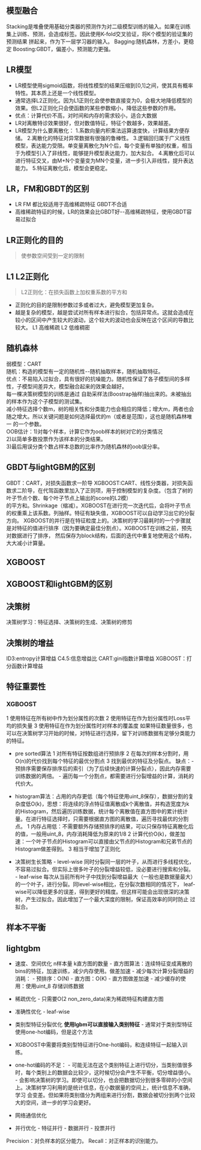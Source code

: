 ## 模型融合
Stacking是堆叠使用基础分类器的预测作为对二级模型训练的输入。如果在训练集上训练、预测，会造成标签。因此使用K-fold交叉验证，将K个模型的验证集的预测结果
拼起来，作为下一层学习器的输入。
Bagging:随机森林，方差小，更稳定
Boosting:GBDT，偏差小，预测能力更强。

## LR模型
- LR模型使用sigmoid函数，将线性模型的结果压缩到[0,1]之间，使其具有概率特性。其本质上还是一个线性模型。
- 通常选择L2正则化。因为L1正则化会使参数直接变为0，会极大地降低模型的效果。但L2正则化只会使函数的某些参数缩小，降低这些参数的作用。  
- 优点：计算代价不高，对时间和内存的需求较小，适合大数据
- LR对离散特诊效果很好，但对数值特征，特征个数越多，效果越差。
- LR模型为什么要离散化：
1.系数向量内积乘法运算速度快，计算结果方便存储。
2.离散化的特征对异常数据有很强的鲁棒性。
3.逻辑回归属于广义线性模型，表达能力受限。单变量离散化为N个后，每个变量有单独的权重，相当于为模型引入了非线性，能够提升模型表达能力，加大拟合。
4.离散化后可以进行特征交叉，由M+N个变量变为MN个变量，进一步引入非线性，提升表达能力。
5.特征离散化后，模型会更稳定。
## LR，FM和GBDT的区别
- LR FM 都比较适用于高维稀疏特征  GBDT不合适
- 高维稀疏特征的时候，LR的效果会比GBDT好--高维稀疏特征，使用GBDT容易过拟合
## LR正则化的目的
>使参数空间受到一定的限制

## L1 L2正则化
>L2正则化：在损失函数上加权重系数的平方和
- 正则化的目的是限制参数过多或者过大，避免模型更加复杂。
- 越是复杂的模型，越是尝试对所有样本进行拟合，包括异常点。这就会造成在较小的区间中产生较大的波动，这个较大的波动也会反映在这个区间的导数比较大。
L1 高维稀疏
L2 低维稠密

## 随机森林
弱模型：CART  
随机：构造的模型有一定的随机性--随机抽取样本，随机抽取特征。  
优点：不易陷入过拟合，具有很好的抗噪能力。随机性保证了各子模型间的多样性，子模型间差异大，模型融合起来的效果会越好。  
每一棵决策树模型的训练是通过 自助采样法(Boostrap抽样)抽出来的。未被抽出的样本作为这个子模型的测试集。  
减小特征选择个数m，树的相关性和分类能力也会相应的降低；增大m，两者也会随之增大。所以关键问题是如何选择最优的m（或者是范围），这也是随机森林唯一
的一个参数。  
OOB估计：1)对每个样本，计算它作为oob样本的树对它的分类情况  
        2)以简单多数投票作为该样本的分类结果。  
        3)最后用误分类个数占样本总数的比率作为随机森林的oob误分率。  
        
## GBDT与lightGBM的区别
GBDT：CART，对损失函数求一阶导
XGBOOST:CART、线性分类器，对损失函数求二阶导，在代驾函数里加入了正则项，用于控制模型的复杂度。（包含了树的叶子节点个数、每个叶子节点上输出的score的L2模）  
的平方和。Shrinkage（缩减）。XGBOOST在进行完一次迭代后，会将叶子节点的权重乘上该系数。列抽样。特征有缺失值，XGBOOST可以自动学习出它的分裂方向。
XGBOOST的并行是在特征粒度上的。决策树的学习最耗时的一个步骤就是对特征的值进行排序（因为要确定最佳分割点）。XGBOOST在训练之前，预先对数据进行了排序，
然后保存为block结构，后面的迭代中重复地使用这个结构，大大减小计算量。 


## XGBOOST



## XGBOOST和lightGBM的区别

## 决策树
决策树学习：特征选择、决策树的生成、决策树的修剪
## 决策树的增益
ID3:entropy计算增益
C4.5:信息增益比
CART:gini指数计算增益
XGBOOST：打分函数计算增益

## 特征重要性
### XGBOOST 
1 使用特征在所有树中作为划分属性的次数
2 使用特征在作为划分属性时Loss平均的损失量
3 使用特征在作为划分属性时对样本的覆盖度
如果特征数量很多，也可以在决策树学习开始的时候，对特征进行选择，留下对训练数据有足够分类能力的特征。
- pre sorted算法
        1 对所有特征按数组进行预排序
        2 在每次的样本分割时，用O(n)的代价找到每个特征的最优分割点
        3 找到最优的特征及分裂点。
        缺点：- 预排序需要保存排序后的索引（为了后续快速的计算分裂点），因此内存需要训练数据的两倍。
             - 遍历每一个分割点，都需要进行分裂增益的计算，消耗的代价大。
- histogram算法：占用的内存更低（每个特征使用uint_8保存），数据分割的复杂度低O(k)，思想：将连续的浮点特征值离散成k个离散值，并构造宽度为k
的Histogram，然后遍历训练数据，统计每个离散值在直方图中的累计统计量。在进行特征选择时，只需要根据直方图的离散值，遍历寻找最优的分割点。
        1 内存占用低：不需要额外存储预排序的结果，可以只保存特征离散化后的值，一般用uint_8，内存消耗降低为原来的1/8
        2 计算代价O(k)，做差加速：一个叶子节点的Histogram可以直接由父节点的Histogram和兄弟节点的Histogram做差得到。
        3 相当于增加了正则化
        
        
        
- 决策树生长策略
        - level-wise 同时分裂同一层的叶子，从而进行多线程优化，不容易过拟合。但实际上很多叶子的分裂增益较低，没必要进行搜索和分裂。
        - leaf-wise  每次从当前所有叶子中找到分裂增益最大（一般也是数据量最大）的一个叶子，进行分裂。同level-wise相比，在分裂次数相同的情况下，
          leaf-wise可以降低更多的误差，得到更好的精度。但这样可能会出现很深的决策树，产生过拟合。因此增加了一个最大深度的限制，保证高效率的同时防止
          过拟合。

## 样本不平衡


## lightgbm
- 速度、空间优化
n样本量 k直方图的数量
        - 直方图算法：连续特征变成离散的bins的特征，加速训练，减少内存使用。做差加速
                - 减少每次计算分裂增益的消耗：
                        - 预排序：O(N)
                        - 直方图：O(K)
                - 直方图做差加速
                - 减少缓存的使用：使用uint_8 存储训练数据
                
 - 稀疏优化
        - 只需要O(2 non_zero_data)来为稀疏特征构建直方图
 - 准确性优化
        - leaf-wise
 - 类别型特征分裂优化 **使用lgbm可以直接输入类别特征**
        - 通常对于类别型特征使用one-hot编码，但是这个方法
 - XGBOOST中需要将类别型特征进行One-hot编码，和连续特征一起输入训练。
 - one-hot编码的不足：
        - 可能无法在这个类别特征上进行切分，当类别值很多时，每个类别上的数据会比较少，这时候切分会产生不平衡，切分增益很小。
        - 会影响决策树的学习。即使可以切分，也会把数据切分到很多零碎的小空间上。决策树学习利用的是统计信息，在小数据量的空间上，统计信息不准确，学习
        会变差。但如果将类别值分为两组来进行分割，数据会被切分到两个比较大的空间，进一步的学习会更好。
 - 网络通信优化
 - 并行优化
        - 特征并行
        - 数据并行
        - 投票并行
        
        
 Precision：对负样本的区分能力。
 Recall：对正样本的识别能力。
        
   
        
